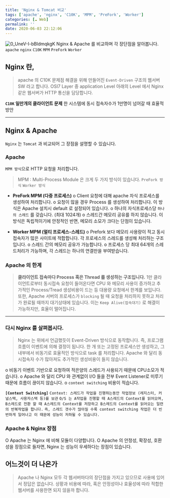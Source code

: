 ```yaml
---
title: 'Nginx & Tomcat 비교'
tags: ['apache', 'nginx', 'C10K', 'MPM', 'PreFork', 'Worker']
categories: [☁️ Web]
permalink: ''
date: 2020-06-03 22:12:06
---
```


![0_UneV-I-bBldmqkgK](https://user-images.githubusercontent.com/28856435/83641005-e074c980-a5e7-11ea-92d3-c89fd6ba9662.png)
Nginx & Apache 를 비교하며 각 장단점을 알아봅니다.
`apache` `nginx` `C10K` `MPM` `PreFork` `Worker`
<!-- excerpt -->
<!-- toc -->

## Nginx 란,
>apache 의 C10K 문제점 해결을 위해 만들어진 `Event-Driven` 구조의 웹서버SW 라고 합니다.  OSI7 Layer 중 application Level 아래의 Level 에서 Nginx 같은 웹서버가 HTTP 통신을 담당합니다.

**`C10K` 일만개의 클라이언트 문제**
한 시스템에 동시 접속자수가 1만명이 넘어갈 때 효율적방안

---

## Nginx & Apache
`Nginx` 는 `Tomcat` 과 비교되어 그 장점을 설명할 수 있습니다.

### Apache 
`MPM 방식`으로 HTTP 요청을 처리합니다.
>MPM : Multi-Process Module 은 크게 두 가지 방식이 있습니다.
`PreFork 방식` `Worker 방식`

* __PreFork MPM (다중 프로세스)__
o Client 요청에 대해 apache 자식 프로세스를 생성하여 처리합니다.
o 요청이 많을 경우 Process 를 생성하여 처리합니다. 이 방식은 Apache 설치시 default 로 설정되어 있습니다.
o 하나의 자식프로세스당 `하나의 스레드` 를 갖습니다. (최대 1024개)
o 스레드간 메모리 공유를 하지 않습니다. 이 방식은 독립적이기에 안정적인 반면, 메모리 소모가 크다는 단점이 있습니다.

* __Worker MPM (멀티 프로세스-스레드)__
o Prefork 보다 메모리 사용량이 적고 동시접속자가 많은 사이트에 적합합니다. 각 프로세스의 스레드를 생성해 처리하는 구조입니다.
o 스레드 간의 메모리 공유가 가능합니다.
o 프로세스 당 최대 64개의 스레드처리가 가능하며, 각 스레드는 하나의 연결만을 부여받습니다.

### Apache 의 한계
>**클라이언트 접속마다 Process 혹은 Thread 를 생성하는 구조입니다.** 1만 클라이언트로부터 동시접속 요청이 들어온다면 CPU 와 메모리 사용이 증가하고 추가적인 Process/Tread 생성비용이 드는 등 대용량 요청에서 한계를 보입니다.
또한, Apache 서버의 프로세스가 `blocking` 될 때 요청을 처리하지 못하고 처리가 완료될 때까지 대기상태에 있습니다. 이는 `Keep Alive(접속대기)` 로 해결이 가능하지만, 효율이 떨어집니다.

---


### 다시 Nginx 를 살펴봅시다.

>Nginx 는 위에서 언급했듯이 Event-Driven 방식으로 동작합니다. 즉, 프로그램 흐름이 이벤트에 의해 결정이 됩니다.
한 개 또는 고정된 프로세스만 생성하고, 그 내부에서 비동기로 효율적인 방식으로 task 를 처리합니다. Apache 와 달리 동시접속자 수가 많아져도 추가적인 생성비용이 들지 않습니다.

o 비동기 이벤트 기반으로 요청하여 적은양의 스레드가 사용되기 때문에 CPU소모가 적습니다.
o Apache 와 달리 CPU 와 관계없이 I/O 들을 전부 Event Listener로 미루기 때문에 흐름이 끊이지 않습니다.
o `context switching` 비용이 적습니다.

**`[Context Switching]`**
`Context: 스레드가 작업을 진행하는동안 작업정보 (레지스터, 커널스택, 사용자스택 등)를 보관`
`O/S 는 A작업을 진행할 때 A스레드의 Context를 읽어오며, B스레드로 전환 할 때 A스레드의 Context를 저장하고 B스레드의 Context를 읽어오는 일련의 반복작업을 합니다.`
`즉, 스레드 갯수가 많아질 수록 context switching 작업은 더 빈번하게 일어나고 이 때문에 성능이 저하될 수 있습니다.`


### Apache & Nginx 장점
O Apache 는 Nginx 에 비해 모듈이 다양합니다.
O Apache 의 안정성, 확장성, 호환성을 장점으로 들자면, Nginx 는 성능이 우세하다는 장점이 있습니다.

## 어느것이 더 나은가

>Apache 나 Nginx 모두 각 웹서버마다의 장단점을 가지고 있으므로 사용에 있어서 정답은 없습니다. 상황과 비용에 따라, 혹은 안정성이나 효율성에 따라 적합한 웹서버를 사용한면 되지 않을까 합니다.